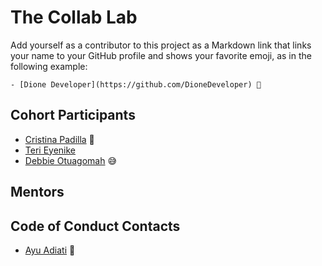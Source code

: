 # The Collab Lab

Add yourself as a contributor to this project as a Markdown link that links your name to your GitHub profile and shows your favorite emoji, as in the following example:

    - [Dione Developer](https://github.com/DioneDeveloper) 💅
   

## Cohort Participants

- [Cristina Padilla](https://github.com/Mama-simba) 💃
- [Teri Eyenike](https://github.com/terieyenike)
- [Debbie Otuagomah](https://github.com/thatgirldorian) 😅

## Mentors

## Code of Conduct Contacts

- [Ayu Adiati](https://github.com/adiati98) 🤩
